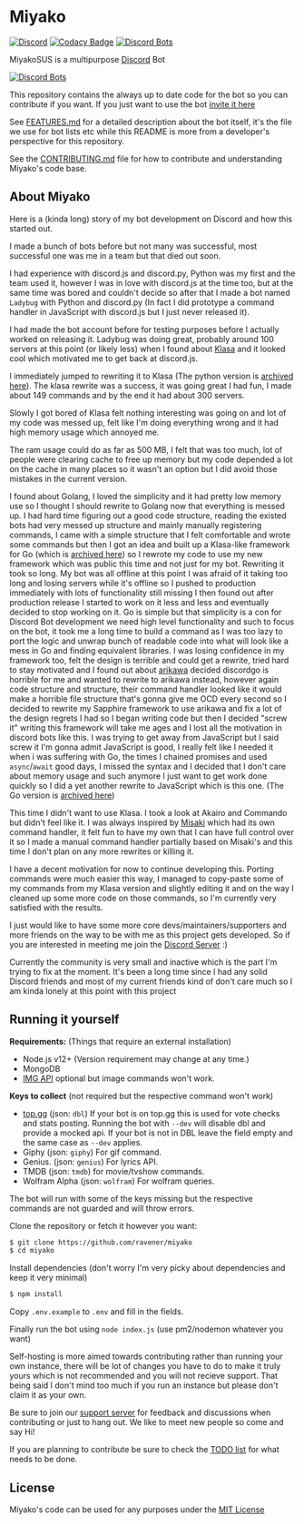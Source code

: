 # Miyako

[![Discord](https://discordapp.com/api/guilds/397479560876261377/embed.png)](https://discord.gg/mDkMbEh)
[![Codacy Badge](https://api.codacy.com/project/badge/Grade/6686554194274006a8f8ec3122b46902)](https://www.codacy.com/manual/pollen5/miyako?utm_source=github.com&amp;utm_medium=referral&amp;utm_content=pollen5/miyako&amp;utm_campaign=Badge_Grade)
[![Discord Bots](https://top.gg/api/widget/status/397796982120382464.svg)](https://top.gg/bot/397796982120382464)

MiyakoSUS is a multipurpose [Discord](https://discordapp.com) Bot

[![Discord Bots](https://top.gg/api/widget/397796982120382464.svg)](https://top.gg/bot/397796982120382464)

This repository contains the always up to date code for the bot so you can contribute if you want. If you just want to use the bot [invite it here](https://discordapp.com/oauth2/authorize?client_id=397796982120382464&permissions=1345350758&scope=bot)

See [FEATURES.md](FEATURES.md) for a detailed description about the bot itself, it's the file we use for bot lists etc while this README is more from a developer's perspective for this repository.

See the [CONTRIBUTING.md](CONTRIBUTING.md) file for how to contribute and understanding Miyako's code base.

## About Miyako
Here is a (kinda long) story of my bot development on Discord and how this started out.

I made a bunch of bots before but not many was successful, most successful one was me in a team but that died out soon.

I had experience with discord.js and discord.py, Python was my first and the team used it, however I was in love with discord.js at the time too, but at the same time was bored and couldn't decide so after that I made a bot named `Ladybug` with Python and discord.py (In fact I did prototype a command handler in JavaScript with discord.js but I just never released it).

I had made the bot account before for testing purposes before I actually worked on releasing it.
Ladybug was doing great, probably around 100 servers at this point (or likely less) when I found about [Klasa](https://github.com/dirigeants/klasa) and it looked cool which motivated me to get back at discord.js.

I immediately jumped to rewriting it to Klasa (The python version is [archived here](https://github.com/pollen5/ladybug-archive)).
The klasa rewrite was a success, it was going great I had fun, I made about 149 commands and by the end it had about 300 servers.

Slowly I got bored of Klasa felt nothing interesting was going on and lot of my code was messed up, felt like I'm doing everything wrong and it had high memory usage which annoyed me.

The ram usage could do as far as 500 MB, I felt that was too much, lot of people were clearing cache to free up memory but my code depended a lot on the cache in many places so it wasn't an option but I did avoid those mistakes in the current version.

I found about Golang, I loved the simplicity and it had pretty low memory use so I thought I should rewrite to Golang now that everything is messed up.
I had hard time figuring out a good code structure, reading the existed bots had very messed up structure and mainly manually registering commands, I came with a simple structure that I felt comfortable and wrote some commands but then I got an idea and built up a Klasa-like framework for Go (which is [archived here](https://github.com/sapphire-cord/sapphire)) so I rewrote my code to use my new framework which was public this time and not just for my bot.
Rewriting it took so long. My bot was all offline at this point I was afraid of it taking too long and losing servers while it's offline so I pushed to production immediately with lots of functionality still missing I then found out after production release I started to work on it less and less and eventually decided to stop working on it.
Go is simple but that simplicity is a con for Discord Bot development we need high level functionality and such to focus on the bot, it took me a long time to build a command as I was too lazy to port the logic and unwrap bunch of readable code into what will look like a mess in Go and finding equivalent libraries.
I was losing confidence in my framework too, felt the design is terrible and could get a rewrite, tried hard to stay motivated and I found out about [arikawa](https://github.com/diamondburned/arikawa) decided discordgo is horrible for me and wanted to rewrite to arikawa instead, however again code structure and structure, their command handler looked like it would make a horrible file structure that's gonna give me OCD every second so I decided to rewrite my Sapphire framework to use arikawa and fix a lot of the design regrets I had so I began writing code but then I decided "screw it" writing this framework will take me ages and I lost all the motivation in discord bots like this. I was trying to get away from JavaScript but I said screw it I'm gonna admit JavaScript is good, I really felt like I needed it when i was suffering with Go, the times I chained promises and used `async`/`await` good days, I missed the syntax and I decided that I don't care about memory usage and such anymore I just want to get work done quickly so I did a yet another rewrite to JavaScript which is this one. (The Go version is [archived here](https://github.com/pollen5/taiga-archive))

This time I didn't want to use Klasa. I took a look at Akairo and Commando but didn't feel like it.
I was always inspired by [Misaki](https://github.com/NotAWeebDev/Misaki) which had its own command handler, it felt fun to have my own that I can have full control over it so I made a manual command handler partially based on Misaki's and this time I don't plan on any more rewrites or killing it.

I have a decent motivation for now to continue developing this.
Porting commands were much easier this way, I managed to copy-paste some of my commands from my Klasa version and slightly editing it and on the way I cleaned up some more code on those commands, so I'm currently very satisfied with the results.

I just would like to have some more core devs/maintainers/supporters and more friends on the way to be with me as this project gets developed. So if you are interested in meeting me join the [Discord Server](https://discord.gg/mDKMbEh) :)

Currently the community is very small and inactive which is the part I'm trying to fix at the moment.
It's been a long time since I had any solid Discord friends and most of my current friends kind of don't care much so I am kinda lonely at this point with this project

## Running it yourself
**Requirements:** (Things that require an external installation)
- Node.js v12+ (Version requirement may change at any time.)
- MongoDB
- [IMG API](https://github.com/pollen5/img-api) optional but image commands won't work.

**Keys to collect** (not required but the respective command won't work)
- [top.gg](https://top.gg) (json: `dbl`) If your bot is on top.gg this is used for vote checks and stats posting. Running the bot with `--dev` will disable dbl and provide a mocked api. If your bot is not in DBL leave the field empty and the same case as `--dev` applies.
- Giphy (json: `giphy`) For gif command.
- Genius. (json: `genius`) For lyrics API.
- TMDB (json: `tmdb`) for movie/tvshow commands.
- Wolfram Alpha (json: `wolfram`) For wolfram queries.

The bot will run with some of the keys missing but the respective commands are not guarded and will throw errors.

Clone the repository or fetch it however you want:
```sh
$ git clone https://github.com/ravener/miyako
$ cd miyako
```
Install dependencies (don't worry I'm very picky about dependencies and keep it very minimal)
```sh
$ npm install
```
Copy `.env.example` to `.env` and fill in the fields.

Finally run the bot using `node index.js` (use pm2/nodemon whatever you want)

Self-hosting is more aimed towards contributing rather than running your own instance, there will be lot of changes you have to do to make it truly yours which is not recommended and you will not recieve support. That being said I don't mind too much if you run an instance but please don't claim it as your own.

Be sure to join our [support server](https://discord.gg/mDkMbEh) for feedback and discussions when contributing or just to hang out. We like to meet new people so come and say Hi!

If you are planning to contribute be sure to check the [TODO list](TODO.md) for what needs to be done.

## License
Miyako's code can be used for any purposes under the [MIT License](LICENSE)
